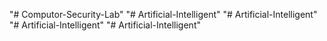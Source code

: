 "# Computor-Security-Lab" 
"# Artificial-Intelligent" 
"# Artificial-Intelligent" 
"# Artificial-Intelligent" 
"# Artificial-Intelligent" 
